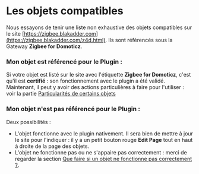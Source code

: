 # Les objets compatibles


Nous essayons de tenir une liste non exhaustive des objets compatibles sur le site [https://zigbee.blakadder.com](https://zigbee.blakadder.com/z4d.html). Ils sont référencés sous la Gateway __Zigbee for Domoticz__.


### Mon objet est référencé pour le Plugin :

Si votre objet est listé sur le site avec l'étiquette __Zigbee for Domoticz__, c'est qu'il est __certifié__ : son fonctionnement avec le plugin a été validé.
Maintenant, il peut y avoir des actions particulières à faire pour l'utiliser : voir la partie [Particularités de certains objets](Readme.md#particularités-de-certains-objets)


### Mon objet n'est pas référencé pour le Plugin :

Deux possibilités :

* L'objet fonctionne avec le plugin nativement. Il sera bien de mettre à jour le site pour l'indiquer : il y a un petit bouton rouge __Edit Page__ tout en haut à droite de la page des objets.
* L'objet ne fonctionne pas ou ne s'appaire pas correctement : merci de regarder la section [Que faire si un objet ne fonctionne pas correctement ?](Home.md#en-cas-de-probl%C3%A8mes).

